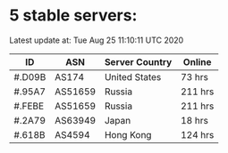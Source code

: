 # 5 stable servers:

Latest update at: Tue Aug 25 11:10:11 UTC 2020

| ID | ASN | Server Country | Online |
| -- | --- | -------------- | ------ |
| #.D09B | AS174 | United States | 73 hrs |
| #.95A7 | AS51659 | Russia | 211 hrs |
| #.FEBE | AS51659 | Russia | 211 hrs |
| #.2A79 | AS63949 | Japan | 18 hrs |
| #.618B | AS4594 | Hong Kong | 124 hrs |

